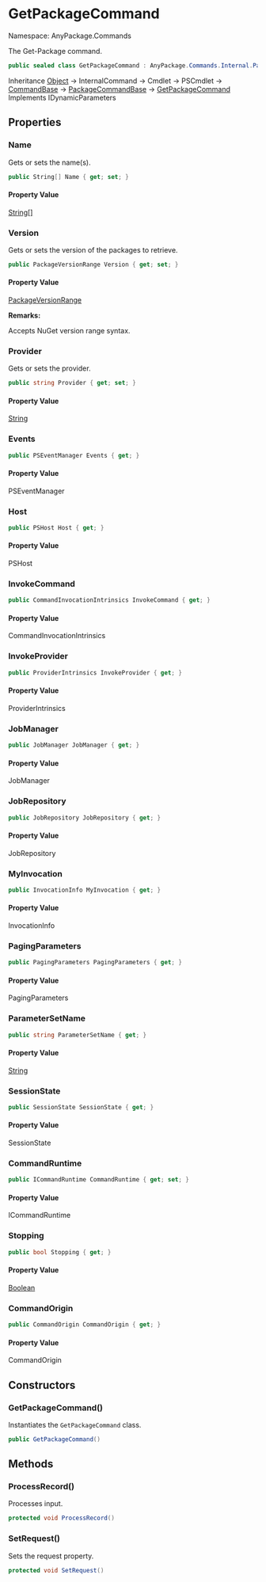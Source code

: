 # GetPackageCommand

Namespace: AnyPackage.Commands

The Get-Package command.

```csharp
public sealed class GetPackageCommand : AnyPackage.Commands.Internal.PackageCommandBase, System.Management.Automation.IDynamicParameters
```

Inheritance [Object](https://docs.microsoft.com/en-us/dotnet/api/system.object) → InternalCommand → Cmdlet → PSCmdlet → [CommandBase](./anypackage.commands.internal.commandbase.md) → [PackageCommandBase](./anypackage.commands.internal.packagecommandbase.md) → [GetPackageCommand](./anypackage.commands.getpackagecommand.md)<br>
Implements IDynamicParameters

## Properties

### **Name**

Gets or sets the name(s).

```csharp
public String[] Name { get; set; }
```

#### Property Value

[String[]](https://docs.microsoft.com/en-us/dotnet/api/system.string)<br>

### **Version**

Gets or sets the version of the packages to retrieve.

```csharp
public PackageVersionRange Version { get; set; }
```

#### Property Value

[PackageVersionRange](./anypackage.provider.packageversionrange.md)<br>

**Remarks:**

Accepts NuGet version range syntax.

### **Provider**

Gets or sets the provider.

```csharp
public string Provider { get; set; }
```

#### Property Value

[String](https://docs.microsoft.com/en-us/dotnet/api/system.string)<br>

### **Events**

```csharp
public PSEventManager Events { get; }
```

#### Property Value

PSEventManager<br>

### **Host**

```csharp
public PSHost Host { get; }
```

#### Property Value

PSHost<br>

### **InvokeCommand**

```csharp
public CommandInvocationIntrinsics InvokeCommand { get; }
```

#### Property Value

CommandInvocationIntrinsics<br>

### **InvokeProvider**

```csharp
public ProviderIntrinsics InvokeProvider { get; }
```

#### Property Value

ProviderIntrinsics<br>

### **JobManager**

```csharp
public JobManager JobManager { get; }
```

#### Property Value

JobManager<br>

### **JobRepository**

```csharp
public JobRepository JobRepository { get; }
```

#### Property Value

JobRepository<br>

### **MyInvocation**

```csharp
public InvocationInfo MyInvocation { get; }
```

#### Property Value

InvocationInfo<br>

### **PagingParameters**

```csharp
public PagingParameters PagingParameters { get; }
```

#### Property Value

PagingParameters<br>

### **ParameterSetName**

```csharp
public string ParameterSetName { get; }
```

#### Property Value

[String](https://docs.microsoft.com/en-us/dotnet/api/system.string)<br>

### **SessionState**

```csharp
public SessionState SessionState { get; }
```

#### Property Value

SessionState<br>

### **CommandRuntime**

```csharp
public ICommandRuntime CommandRuntime { get; set; }
```

#### Property Value

ICommandRuntime<br>

### **Stopping**

```csharp
public bool Stopping { get; }
```

#### Property Value

[Boolean](https://docs.microsoft.com/en-us/dotnet/api/system.boolean)<br>

### **CommandOrigin**

```csharp
public CommandOrigin CommandOrigin { get; }
```

#### Property Value

CommandOrigin<br>

## Constructors

### **GetPackageCommand()**

Instantiates the `GetPackageCommand` class.

```csharp
public GetPackageCommand()
```

## Methods

### **ProcessRecord()**

Processes input.

```csharp
protected void ProcessRecord()
```

### **SetRequest()**

Sets the request property.

```csharp
protected void SetRequest()
```
